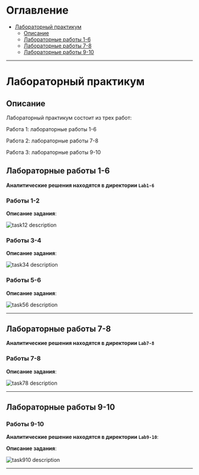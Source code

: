 # Оглавление

- [Лабораторный практикум](#лабораторный-практикум)
  - [Описание](#описание)
  - [Лабораторные работы 1-6](#лабораторные-работы-1-6)
  - [Лабораторные работы 7-8](#лабораторные-работы-7-8)
  - [Лабораторные работы 9-10](#лабораторные-работы-9-10)

---

# Лабораторный практикум

## Описание

Лабораторный практикум состоит из трех работ:

Работа 1: лабораторные работы 1-6

Работа 2: лабораторные работы 7-8

Работа 3: лабораторные работы 9-10

## Лабораторные работы 1-6
**Аналитические решения находятся в директории `Lab1-6`**

### Работы 1-2

**Описание задания**:

![task12 description](Lab1-6/task12.png "task12 description")

### Работы 3-4

**Описание задания**:

![task34 description](Lab1-6/task34.png "task34 description")

### Работы 5-6

**Описание задания**:

![task56 description](Lab1-6/task56.png "task56 description")

---

## Лабораторные работы 7-8
**Аналитические решения находятся в директории `Lab7-8`**

### Работы 7-8

**Описание задания**:

![task78 description](Lab7-8/task78.png "task78 description")

---

## Лабораторные работы 9-10

### Работы 9-10
**Аналитические решение находятся в директории `Lab9-10`**:

**Описание задания**:

![task910 description](Lab9-10/task910.png "task910 description")

---
